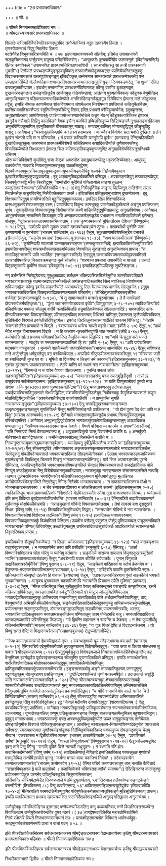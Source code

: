 +++
title = "26 प्रभावरक्षाधिकारः"

+++
॥ श्रीः ॥  
  
॥ श्रीमते निगमान्तमहादेशिकाय नमः ॥   
॥ श्रीमद्रहस्यत्रयसारे प्रभावरक्षाधिकारः ॥  
  
शिलादेः स्त्रीत्वादिर्विपरिणतिरस्त्वद्भुतमिदं ततोप्येतच्चित्रं यदुत दहनस्यैव हिमता ।   
तृणस्यैवास्त्रत्वं रिपुषु निहतेरेव हितता   
पदत्रेणैवेह त्रिभुवनपरित्राणमिति च ॥ ५७ ॥उपायप्रभावव्यवस्थै सॊऩ्ऩोम्; इऩिमेल् उपायप्रभावत्तै सङ्कुचितमागप् पार्त्तुवरुन् दप्पुगळ् परिहरिक्किऱोम्। ‘‘अत्युत्कटैः पुण्यपापैरिहैव फलमश्नुते’’(विहगेन्द्रसम्हिदै) ऎऩ्गिऱ कणक्किले ‘‘उपायभक्तिः प्रारब्धव्यतिरिक्ताघनाशिनी । साध्यभक्तिस्तु सा हन्त्री प्रारब्धस्यापि भूयसी’’() ऎऩ्गैयाले प्रारब्धङ्गळैयुङ्गूडवमुक्कित् तऩ्फलत्तैक्कॊडुक्कवऱ्ऱाऩ प्रपत्तियैप्पण्णिऩवऩुक्कु विद्यान्तरन्यायत्ताले उत्तरपूर्वाघङ्गळुम् इव्विद्यैक्कुत् तऩ्ऩेऱ्ऱमाऩ सामर्थ्यत्ताले प्रारब्धकर्मफलत्तैप् पऱ्ऱ उण्डाऩवार्तियिले यॆल्लैक्कीडाग क्षणान्तरदिवसान्तरजन्मान्तराद्यनुवृत्तियुङ् गऴियक्कडवदॆऩ्ऱु ‘‘मा शुचः’’ ऎऩ्गिऱ वाक्यत्तुक्कभिप्रायम्। इव्वर्थम् तत्त्वमागिल् प्रारब्धकर्मविशेषमाय्क् कॊण्डु वरुगिऱ दुःखङ्गळुम् दुःखकारणङ्गळाऩ कर्मङ्गळिऩुडैय आर्जनमुङ् गऴियवेण्डावो; आर्तऩाय् पुरुषऩर्थिक्कक् कॊडुक्क वेणुमॆऩ्ऩिल् आनुषङ्गिकमाऩ पङ्क्तिपावनत्वादिकळैप्पोले अनभिसंहितङ्गळैयुङ्गूड हितैषियाऩ ईश्वरऩ् ताऩे कॊडुक्कत् तट्टॆऩ्; इप्पडि सॆय्यक् काणामैयाल् शोकविषयमाऩ अंशमॆल्लाम् निश्शेषमाग प्रपत्तियाले कऴियुमॆऩ्ऱविडम् प्रपत्तिप्रभावातिशयत्तैप्पऱ्ऱ स्तुतिपण्णिऩबडियॆऩ्ऱु सिलर् इदिऩ् प्रभावत्तै वरैयिट्टुप्पार्प्पर्गळ्; इदुक्कुत्तरम्; अनुग्रहशीलऩाय् आश्रयिप्पार्क्कु प्रपत्तिवाक्योच्चारणप्रारंभत्तिले कडुग मोक्षम् कॊडुक्कत्वरिक्किऱ ईश्वरऩ् इवऩुडैय नसैयाले सिऱिदु कालमिङ्गे वैक्क इसैन्द वळविले इव्विडत्तिलुळ्ळ सिऱ्ऱिऩ्बङ्गळै दुःखप्रसङ्गरहितमाग अनुभविप्पिक्कुमागिल् इवऩुक्किन्नसै यॊरुक्कालुम् माळादु। भगवदनुभवत्तिल् भोग्यताबुद्धियुम् कॊऴुन्दुविट्टु वारादु। आगैयाल् ३‘‘यस्यानुग्रहमिच्छामि धनं तस्य हराम्यहम् । बान्धवैश्च वियोगेन सदा भवति दुःखितः ॥ तेन दुःखेन संतप्तो यदि मां न परित्यजेत् । तं प्रसादं करिष्यामि यस्सुरैरपि दुर्लभः’’(पागवदम्) ऎऩ्गिऱबडिगळिले दुःखादिकळुक्कुक् कारणमाऩ प्रारब्धकर्मविशेषत्तै सन्निहितमाऩ कशादिकळैप्पोले तुणैयागक्कॊण्डु पित्रादिकळैप्पोले शिक्षकऩाऩ ईश्वरऩ् सिल कठिनप्रकृतिकळुक्कुप्पण्णुगिऱ अनुग्रहविशेषमिदॆऩ्ऱनुसन्धिक्कै उचितम्।  
ऒरु व्याधिविशेषत्तै युण्डोवॆऩ्ऱु राजा केट्क अवरुमॊरु उपाद्ध्यायरुण्डॆऩ्ऱु भट्टररुळिच्चॆय्दार्। आयुस्सु वळर्क्कवॊण् णादबडि नियतायुस्साऩवऩुक्कु उळ्ळत्तिलुद्वेगम् पिऱक्कैक्कागवुम्अनियतायुस्सुक्कळुक्कायुष्कामीयङ्गळैयिट्टु वळर्क्क निऩैयामैक्कुमाग दुःखादिकळिवऩुक्कुपाद्ध्यायर्गळ्। इदु आऴ्वाऩुळ्ळिट्टार्बक्कलिले प्रसिद्धम्। अपचारङ्गळैयुम् तत्फलङ्गळैयुञ् जिलर्क्कुक्काट्टि मऱैक् किऱविदुवुम् ’’पाम्बोडॊरु कूरैयिले पयिऩ्ऱाऱ्पोले ताङ्गा तुळ्ळन् दळ्ळुमॆऩ्दामरैक्कण्णा’’(पॆरियदिरुमॊऴि ११-८-३)वॆऩ्ऱु निर्वेदपूर्तियैक् कडुगप् पिऱप्पित्तुत् ताऩिसैन्द संसार निवर्तनत्तैक् कडुगविवऩैयु मिसैविक्कैक्काग वत्तऩै। इव्विडत्तिल् प्रतिकूलानुभवांशम् दुष्कर्मफलम्। इदु शिक्षणमागिऱदुवुम् प्रायश्चित्तत्तिले मूट्टुगिऱदुवुमुपायफलम्। इवऱ्ऱिल् सिल शिक्षणादिकळ् प्रारब्धसुकृतविशेषफलमायुम् वरुम्। प्राणार्थियाय् विऴुन्द कागत्तुक्कु प्राणऩैक्कॊडुक्कैयाले अङ्गुम् प्रपत्तिफलम् पूर्णम्। दुष्प्रकृतियाऩ विक्कागत्तुक्कु शिक्षैयागवॊरु कण्णै वाङ्गिविट्टदुवुम्निग्रहमऩ्ऱु; अनुग्रहविशेषम्। आगैयाल् आभूतसंप्लवम् नरकत्तिले किडक्कुम् पडि क्षणकृतपापकर्मङ्गळुडैय प्रभावमाऩ भगवन्निग्रहविशेषत्तै इसैन्दाऱ् पोलवुम्, ‘‘दुर्गसंसारकान्तारमपारमभिधावताम् । एकः कृष्णनमस्कारो मुक्तितीरस्य देशिकः’’(विष्णुदर्मम् १-१८) ऎऩ्ऱुम्, ‘‘एकोऽपि कृष्णे सुकृतः प्रणामो दशाश्वमेधावभृथेन तुल्यः । दशाश्वमेधी पुनरेति जन्म कृष्णप्रणामी न पुनर्भवाय’’(भारतम् शान्दिबर्वम् ४६-१६३) ऎऩ्ऱुम्, सुकृतप्रणामविशेषत्तिऩुडैय प्रभावत्तै इसैन्दाऱ्पोलवुम्, ‘‘सकृदेव प्रपन्नाय’’(रामायणम् युत्तगाण्डम् १८-३३), ‘‘अथ पातकभीतस्त्वं’’(विष्णुदर्मम् ६६-७२), ‘‘कुयोनिष्वपि सञ्जातो यस्सकृच्छरणङ्गत’’(सनत्कुमारसम्हिदै) इत्यादिकळिऱ्सॊल्लुगिऱबडिये इप्प्रपत्तिप्रभावत्तैयुम् शास्त्रार्थोपप्लवप्रसङ्गमिल्लाद विषयत्तिल् सुरुङ्गादे अनुसन्धिक्कप् प्राप्तम्।‘‘तं मातापितृहन्तारमपि पाति भवार्तिहा’’(सनत्कुमारसम्हिदै) ऎऩ्ऱदुवुम् उत्तराघविषयमल्लादबोदुपप्लवमिल्लै। उत्तराघविषयत्तिल् निस्तारक्रमङ्गळ् मुऩ्बे सॊऩ्ऩोम्। ‘‘शरणञ्च प्रपन्नानां तवास्मीति च याचतां । प्रसादं पितृहन्तॄणामपि कुर्वन्ति साधव’’(विष्णुदर्मम् १०६-५३) इत्यादिकळुमिप्पडिक्कु सुघटितङ्गळ्।  
  
नम् दर्शनत्तिले निलैयुडैयराय् मुमुक्षुक्कळाय् कर्मज्ञान भक्तिप्रपत्तिकळिलेदेऩुमॊरु शास्त्रीयमर्यादैयाले भगवत्प्रवणराऩार्क्कु यतमानसंज्ञाद्यवस्थैकळिले अर्थसङ्गादिकळागिऱ सिल व्याधिकळ् निश्शेषमाग शमियादमट्टैक् कॊण्डु इवर्गळ् प्राकृतरैप्पोले असंभाष्यरॆऩ्ऱु सिल वैराग्यमात्रप्रधानर्गळ् सॊल्लुवर्गळ्। इदुवुम् भगवच्छास्त्रादिकळिल् खिन्नवृत्त्यादिप्रकरणङ्गळाले परिहार्यम्।‘‘डंभिहैतुकपाषण्डिबकवृत्तींश्च वर्जयेत्’’(याज्ञवल्क्यस्म्रुदि १-१३०), ‘‘ये तु सामान्यभावेन मन्यन्ते पुरुषोत्तमम् । ते वै पाषण्डिनो ज्ञेयास्सर्वकर्मबहिष्कृताः’’(), ‘‘पुंसां जटाभरणमौण्ड्यवतां वृथैवे’’(विष्णुबुराणम् ३-१८-१०५) त्यादिकळिऱ्पडिये वऴिदप्पिऩार् पक्कल् सॊल्लुम् वार्तैयै नल्वऴियिलडि तडुमाऱिऩार्बक्कल् सॊल्ललागादिऱे। भागवतरिल् ऊन-हीनपरिस्रस्तनष्ट विषयङ्गळिलुम् परिमाऱ्ऱङ्गळिल् तारतम्यम् विधित्तदे यागिलुम् ऐकान्त्यम् कुलैयादेयिरुक्किल् मुडिविलॊरु विरगाले इवर्गळीडेऱिविडुवर्गळ्। इवर्गळ् तिऱत्तिलुमपचारमागादॆऩ्ऱिऱे शास्त्रम् विधित्तदु। ‘‘नेहाभि क्रमनाशोऽस्ति प्रत्यवायो न विद्यते । स्वल्पमप्यस्य धर्मस्य त्रायते महतो भयात्’’(कीदै २-४०) ऎऩ्ऱुम्,१६‘‘पार्थ नैवेह नामुत्र विनाशस्तस्य विद्यते । न हि कल्याण-कृत्कश्चिद्दुर्गतिं तात गच्छति’’(कीदै ६-४०) ऎऩ्ऱुम्, कर्मयोगत्तिऱ्सॊऩ्ऩ प्रभावम् भक्तिप्रपत्तिकळिल् कैमुतिकन्याय सिद्धमिऱे। १७‘‘अपि चेत्सुदुराचारो भजते मामनन्यभाक् । साधुरेव स मन्तव्यस्सम्यग्व्यवसितो हि सः’’(कीदै ९-३०) ऎऩ्ऱुम्, १८‘‘अपि पापेष्वभिरता मद्भक्ताः पाण्डुनन्दन । मुच्यन्ते पातकैस्सर्वैः पद्मपत्रमिवांभसा’’(भारतम् आच्वमेदिग ९६-४६) ऎऩ्ऱुम् सर्वेश्वरऩ् ताऩे अर्जुनऩैयुम् धर्मपुत्रऩैयुम् पऱ्ऱ वरुळिच्चॆय्दाऩ्। अप्पडिये श्रीपुण्डरीकनारदसंवादत्तिलुम् १९‘‘चीरवासा जटी वा स्यात्त्रिदण्डी मुण्ड एव वा । भूषितो वा द्विजश्रेष्ठ न लिङ्गं धर्म कारणम्’’(इदिहाससमुच्चयम् ३३-१२३),‘‘ये नृशंसा दुरात्मानः पापाचाररतास्सदा । तेऽपि यान्ति परं स्थानं नरा नारायणाश्रिताः’’(इदिहाससमुच्चयम् ३३-१२४), ‘‘लिप्यन्ते न च पापेन वैष्णवा वीतकल्मषाः । पुनन्ति सकलं लोकं सहस्रांशुरिवोदितः’’(इदिहाससमुच्चयम् २७-२५) ‘‘जन्मान्तरसहस्रेषु यस्य स्याद्बुद्धिरीदृशी । दासोऽहं वासुदेवस्य सर्वलोकमहात्मनः’’(इदिहाससमुच्चयम् ३३-१२५-१२७) ‘‘स याति विष्णुसालोक्यं पुरुषो नात्र संशयः । किं पुनस्तद्गत प्राणाः पुरुषास्संयतेन्द्रियाः’’() ऎऩ्ऱु भगवत्प्रवणरनुवृत्तदोषराऩालुम् यथार्हप्रायश्चित्तादिमुखत्ताले मोक्षसिद्धियिल् संशयमिल्लैयॆऩ्ऩुमिडत्तैयुम् निर्दोषरुक्कु कैमुतिकन्यायत्ताले कडुग मोक्षसिद्धियैयुञ्जॊल्लि ‘‘अश्वमेधशतैरिष्ट्वा वाजपेयशतैरपि । न प्राप्नुवन्ति सुगतिं नारायणपराङ्मुखाः’’(इदिहाससमुच्चयम् ३३-१८०) ऎऩ्ऱु भगवद्विमुखरुक्कनन्तङ्गळाऩ उत्कृष्टसुकृतङ्गळालुम् सुगतियिल्लै यॆऩ्ऱुम् महर्षियिव्वर्थङ्गळै प्रपञ्चित्ताऩ्। ‘‘यो ह्येनं पुरुषं वेद देवा अपि न तं विदुः’’(भारतम् आरण्यबर्वम् १९१-२९) ऎऩ्गैयाले भगवद्ज्ञानमुडैयवऩुडैय प्रभावम् नित्यसूरिकळुक्कुम् परिच्छेद्यमऩ्ऱिऱे। आगैयाल् अनुवृत्तबुद्धिपूर्वदोषराऩ भागवतर्क्कुपक्लेशादिकळुण्डाऩालुम् अवज्ञादिकळ् पण्णलागादु। ‘‘अवैष्णवनमस्कारादवमानाच्च केशवे । वैष्णवे परिवादाच्च पतत्येव न संशयः’’(नारदीयम्), ‘‘यति निन्दापरो नित्यं वैष्णवानवमन्य तु । अद्ध्यात्मविमुखो यस्तु बिसस्तैन्यं करोति यः ॥ अन्तर्दुष्टो बहिश्शान्तो ब्रह्मविद्वेषतत्परः । कर्मनिन्दापरस्सोऽस्तु बिसस्तैन्यं करोति यः ॥ नित्यानुष्ठानसंयुक्तानद्ध्यात्मज्ञानदुर्बलान् । व्यामोहयतु दुर्बद्धिर्बिसस्तैन्यं करोति यः’’(इदिहाससमुच्चयम् १२-७१,७२) ऎऩ्ऱु सॊल्लप्पट्टदिऱे।श्रीभाष्यकारर् अकृत्यकरणकृत्याकरणङ्गळोडे भगवदपचारादिकळैच् चेरवॆडुत्तदु गोबलीवर्दन्यायत्ताले भगवदपचारादिकळ् तीव्रङ्गळॆऩ्गैक्काग। ऎल्लाम् भगवदपचारङ्गळायिरुक्क मुखभेदङ्गळै विवक्षित्तुच् चिलवऱ्ऱै यिङ्गु भागवतापचारङ्गळॆऩ्गिऱदु। यावै सिल अपचारङ्गळैप् पुऱम्बे सॆय्गिऱाऩ्, अप्पडिप्पट्टवैदऩ्ऩैये भगवद्भागवतविषयङ्गळिले सॆय्दाल् विषयस्वभावत्ताले राजद्रोहादिकळ् पोले मिगवुम् दण्डहेतुक्कळा मॆऩ्ऱु विशेषोपादानत्तुक्कभिप्रायम्। नरकत्तुक्कु नाऱ्ऱङ्गालाऩ संसारमण्डलत्तिले नल्वऴि नडप्पार् दुर्लभरायिरुक्क भगवद्विषयत्तैप् पऱ्ऱिअधिकारानुरूपमाग मुक्तिमार्गत्तुक्कु मुऩ्ऩडियाऩ कर्मयोगादिपर्वभेदङ्गळिले निऩ्ऱारैयुम् नॆगिऴ निऩैक्कै भागवतापचारम्। ‘‘न शब्दशास्त्राभिरतस्य मोक्षो न भोजनाच्छादनतत्परस्य । न चैव रम्यावसथप्रियस्य न लोकचित्तग्रहणे रतस्ये’’(इदिहाससमुच्चयम् २-१०) त्यादिकळिलुम् भगवत्प्रावण्यमऩ्ऱिक्के ‘‘शिश्नोदरे येऽभिरतास्सदैव स्तेया नृता वाक्परुषाश्च नित्यम् । व्यपेतधर्मा इति तान् विदित्वा दूराद्देवास्संपरिवर्जयन्ति’’(भारतम् सान्दिबर्वम् ३०५-३६) ऎऩ्गिऱबडिये बाह्यविषयप्रावण्यमे युडैयार्क्कु मोक्षमिल्लैयॆऩ्ऱबडि। ‘‘पराङ्मुखानां गोविन्दे विषयासक्तचेतसाम् । तेषां तत्परमं ब्रह्म दूराद्दूरतरे स्थित’’(विष्णु तर्मम् ९९-१३) मित्यादिकळिलुमिव्वर्थम् सिद्धम्। ‘‘तन्मयत्वेन गोविन्दे ये नरा न्यस्तचेतसः । विषयत्यागिनस्तेषां विज्ञेयञ्च तदन्तिक’’(विष्णु तर्मम् ९९-१५) इत्यादिकळ् भगवत्पररुमाय् विषयत्यागिकळुमाऩार्क्कु विळंबमिल्लै यॆऩ्गिऱऩ।उळ्ळॊरु पसैयऱ्ऱु पसुत्तोल् पोर्त्तुप् पुलिप्पाय्च्चल् पायुङ्गणक्किले भागवतभावऩै पण्णित् तिरिवारैयुम् उळ्ळऱियुमळवुम् उपरिचरादिकळसुरादिकळै आदरित्ताऱ्पोले रूपानमङ्गळै यिट्टादरिक्कप् प्राप्तम्।  
  
इप्पडिक्कॊत्त शैलूषवृत्तिकळैप्पऱ्ऱ ‘‘न लिङ्गं धर्मकारणम्’’(इदिहाससमुच्चयम् ३३-१२३) ‘‘फलं कतकवृक्षस्य यद्यप्यंबुप्रसादनम् । न नामग्रहणेनैव तस्य वारि प्रसीदति’’(मनुस्म्रुदि ६-६७) ऎऩ्गिऱदु। ‘‘आर्ता विष्ण्णाश्शिथिलाश्च भीता घोरेषु च व्याधिषु वर्तमानाः । सङ्कीर्त्य नारायण शब्दमात्रं विमुक्तदुःखास्सुखिनो भवन्ति’’(व्याससञ्जयसंवादम्) ऎऩ्ऱुम्,‘‘अवशेनापि यन्नाम कीर्तिते सर्वपातकैः । पुमान् विमुच्यते सद्यस्सिह्मत्रस्तैर्मृगैरिव’’(विष्णु पुराणम् ६-८-१९) ऎऩ्ऱुम्, ‘‘साङ्केत्यं पारिहास्यं वा स्तोभं हेळनमेव वा । वैकुण्ठना-मग्रहणमशेषाघविनाशनम्’’(पागवदम् ६-२-१४) ऎऩ्ऱुम्, ‘‘हरिर्हरति पापानि दुष्टचित्तैरपि स्मृतः । अनिच्छयापि संस्पृष्टो दहत्येव हि पावकः’’(हर्यष्टगम्) ऎऩ्ऱुम्, ‘‘एतावतालमघनिर्हरणाय पुंसां सङ्कीर्तनं भगवतो गुणकर्मनाम्नाम् । आक्रुश्य पुत्रमघवान् यदजामिळोऽपि नारायणेति म्रियमाण उपैति मुक्तिम्’’(पागवदम् ६-३-२४)ऎऩ्ऱुम्, ’’मॊय्त्त वल्विऩैयुळ् निऩ्ऱु मूऩ्ऱॆऴुत्तुडैय पेराल् कत्तिरबन्दुमऩ्ऱे पराङ्गदि कण्डुगॊण्डाऩ्, इत्तऩै यडियराऩार्क्किरङ्गु नमरङ्गऩायबित्तऩप्पॆऱ्ऱु’’(तिरुमालै ४) मॆऩ्ऱुञ् जॊल्लुगिऱविवैयॆल्लाम् भगवत्प्रद्वेषमिल्लादवऩुक्कु आस्तिक्यम् मन्दमागिलुम् बालादिकळैप् पोले अर्थज्ञानमिल्लैयेयागिलुम्, वाय् वॆरुवुमाप्पोले अभिसन्धियिल्लैयेयागिलुम्, सङ्केतपरिहासादिकळिलेदुवक्कुण्डु अभिसन्ध्यन्तरमुण्डागिलुम्, प्रयोजनान्तर सङ्गमुण्डागिलुम्, दोषान्तरङ्गळुण्डागिलुम् सङ्कीर्तनम् पावनतममॆऩ्ऱबडि; अल्लदु भगवत्परिवादादिकळुक्काग भगवन्नामसङ्कीर्तनम् पण्णिऩालुम् पापम् पोमॆऩ्ऱबडि यऩ्ऱु। भगवत्परिवादादिकळ् पातकङ्गळागविऱे परिगणित्तुक् किडप्पदु। ‘‘ये द्विषन्ति महात्मानं न स्मरन्ति च केशवम् । न तेषां पुण्यतीर्थेषु गतिस्संसर्गिणामपि’’(भारतम् सान्दिबर्वम् ३३६-३६) ऎऩ्ऱुम्, ‘‘यः पुत्रः पितरं द्वेष्टि तं विद्यादन्यरेतसम् । यो विष्णुं सततं द्वेष्टि तं विद्यादन्त्यरेतसम्’’(प्रह्माण्डबुराणम्) ऎऩ्ऱुञ्जॊऩ्ऩार्गळिऱे।  
  
‘‘गोप्यः कामाद्भयात्कंसो द्वेषाच्चैद्यादयो नृपाः । संबन्धाद्वृष्णयो यूयं स्नेहाद्भक्त्या वयं प्रभो’’(पागवदम् ७-१-३२) ऎऩ्गिऱबडिये एदेऩुमॊरुवगैयाले तुवक्कुण्डारुम् पिऴैप्पारॆऩ्ऱदुवुम्। ‘‘यया कया च विधया संबन्धस्स तु पावनः’’(श्रीरङ्गमाहात्म्यम् ८-१२) ऎऩ्ऱदुवुम्पूर्वसुकृत विशेषङ्गळाले नियतराऩवधिकारिविशेषङ्गळैप् पऱ्ऱ वॆऩ्ऩुमिडम् इवर्गळुडैय पूर्वापरवृत्तान्तङ्गळ् सॊल्लुगिऱ पुराणादिकळिले प्रसिद्धम्। इप्पडि भगवत्क्षेत्रत्तिल् शरीरविश्लेषादिकळ् मोक्षोपकारकमामॆऩ्ऱदुवुम् पश्वादिकळैप्पोलेयागिलुम् प्रातिकूल्यमिल्लादार्क्कुपकारकमामॆऩ्ऱबडि। इङ्ङऩल्लादबोदु अङ्गे भगवत्प्रातिकूल्यम् पण्णप्पुगुन्दु पट्टवर्गळुक्कुम् मोक्षमुण्डागप् प्रसङ्गिक्कुम्। ‘‘दुष्टेन्द्रियवशाच्चित्तं नृणां यत्कल्मषैर्वृतं । तदन्तकाले संशुद्धिं याति नारायणालये’’(सात्वदसम्हिदै ७-१२०) ऎऩ्गिऱ श्रीसात्वतवचनमुम् क्षेत्रवासादितत्परराऩार्क्कु शास्त्रविरोधमिल्लाद शब्दादिप्रावण्यत्ताले मुऩ्बु भगवत्साक्षात्कारादिकळिल्लैयेयागिलुम् अन्तिमकालत्तिले तौिवुण्डामॆऩ्ऩुमिव् वळविले तत्परमॆऩ्ऩुमिडम् प्रकरणादिसिद्धम्। ‘‘यं योगिनः प्राणवियोग काले यत्नेन चित्ते विनिवेशयन्ति’’(भारतम् सान्दिबर्वम् ४६-१४३)ऎऩ्ऱु सॊल्लप्पडुगिऱ स्वयत्नापेक्षैयऱ अन्तिमकालत्तिले इवर्गळुक्कुत् तौिवु वरुगिऱविदुवेऱ्ऱम्। इदु ‘‘केवलं मदीययैव दययातिप्रबुद्धः’’(शरणागदिगत्यम्।) ऎऩ्ऱु प्रपन्नविषयत्तिलुम् प्रदर्शितम्। आगैयाल् भगवत्प्रतिकूलर्क्कु प्रातिकूल्यशेषमाऩ रूपनामक्षेत्रवाससंकीर्तनादिकळ् तञ्जमागादु। पुण्यक्षेत्रङ्गळिल् पण्णुम् प्रतिकूलाचरणङ्गळ् मिगवुम् बाधकङ्गळामॆऩ्ऩुमिडम् बहुशास्त्रसिद्धम्। इदुवुम् भगवत्प्रभावम्। भगवत्प्रवणर्क्कु वृत्रऩ् क्षत्रबन्धुवुळ्ळिट्टार्क्कुप्पोले उळ्ळ वानुकूल्यङ्गळ् ताऩेयॆल्ला दोषङ्गळैयुमॊरु विरगाले पोक्कियुत्तारकङ्गळाम्। आऩबिऩ्बु स्वसङ्कल्प-नियतमायिरुप्पदेदेऩुमॊरु व्याजत्ताले सर्वेश्वरऩ् स्वरूपप्राप्तमाऩ मुक्तैश्वर्यङ्गॊडुक्क निऩैप्पिट्टवधिकारिकळ् पक्कलुळ्ळ दोषङ्गळुक्कुच् चॆलवु सॆय्वाऩ् ‘‘एकश्शास्ता न द्वितीयोऽस्ति शास्ता’’(भारतम् आच्वमेदिगबर्वम् २७-१) ऎऩ्ऱुम्, ‘‘प्रशासितारं सर्वेषां’’(मनुस्म्रुदि १२-१२२) ऎऩ्ऱुम्, ‘‘शास्ता विष्णुरशेषस्य’’(विष्णुबुराणम् १-१७-२०) ऎऩ्ऱुञ्जॊल्लप्पडुगिऱ इवऩ् ताऩे यॆऩ्ऱु तौिन्दु ‘‘रागादि दूषिते चित्ते नास्पदी मधुसूदनः । न बध्नाति रतिं हंसः कदाचित्कर्दमांभसी’’(विष्णु तर्मम् ९-११) त्यादिकळैप्पार्त्तु नॆगिऴादे इव्वधिकारिकळ् पक्कलुळ्ळ गुणांशत्तै मरुभूमियिल् तण्णीर्बॆऱ्ऱाऱ्पोले युगन्दु ‘‘कर्मणा मनसा वाचा यदभीक्ष्णं निषेवते । तदेवापहरत्येनं तस्मात्कल्याणमाचरेत्’’(भारतम् उत्योगबर्वम् ३९-५६) ऎऩ्गिऱ पडिये करणत्रयत्तालुम् ताऩ् नल्वऴि कैविडादे ‘‘संसारविषवृक्षस्य द्वे फले ह्यमृतोपमे । कदाचित्केशवे भक्तिस्तद्भक्तैर्वा समागमः’’() ऎऩ्ऱिङ्गिरुन्द कालत्तुक्कु प्रयोजनमागवॆडुत्त परमऩैप् पयिलुन्दिरुवुडैय सिऱुमामऩिसरुडऩ्  
सेर्त्तियागिऱ सीरियबॆऱाप्पेऱ्ऱैत् तिरुवरुळाले पॆऱ्ऱोमॆऩ्ऱुगृतार्थऩाय्, ५२’’तिरुमाल् तलैक्कॊण्ड नङ्गट्कॆङ्गे वरुन्दीविऩै’’(तिरुविरुत्तम् ८८) यॆऩ्ऱु व्यवसितऩाय्, ५३’’आळ्गिऩ्ऱाऩाऴियाऩाराऱ्कुऱैयुडैय’’(तिरुवाय्मॊऴि १०-४-३) मॆऩ्गिऱबडिये परमपदत्तिऱ्पॆऱप्पुगुगिऱ परिपूर्णकैङ्कर्यसाम्राज्यत्तुक्किङ्गे मुडिसूडियिरुक्कप् प्राप्तम्। इप्पडि व्यवस्थितमाऩ प्रभावम् रहस्यत्रयत्तिल् फलनिर्देशप्रदेशङ्गळिले अनुषङ्गसिद्धमाग अनुसन्धेयम्।  
  
उण्मैयुरैक्कु मऱैगळिलोङ्गिय वुत्तमऩार् वण्मैयळप्परिदादलिऩ् वन्दु कऴल्बणिवार् तण्मै किडन्दिडत्तरमळवॆऩ्ऩ वियप्पिलदाम् उण्मैयुरैत्तऩरोरन्दविर वुयर् न्दऩरे। ( ३७ )रागद्वेषमदादिकैरिह महारक्षोभिरक्षोभिते  
नित्ये रक्षितरि स्थिते निजभरन्यासाभिधानं तपः । यत्कक्षीकृतमत्यशेत विविधान् धर्मानधर्मद्रुह-स्तद्भूमार्णवलेशवर्णनमपि प्राचां न वाचां पदम् ॥ ५८ ॥  
  
  
इति श्रीकवितार्किकसिंहस्य सर्वतन्त्रस्वतन्त्रस्य श्रीमद्वेङ्कटनाथस्य वेदान्ताचार्यस्य कृतिषु श्रीमद्रहस्यत्रयसारे  
प्रभावरक्षाधिकारः षड्विंशः ॥ श्रीमते गिमान्तमहादेशिकाय नमः॥  
  
  
इति श्रीकवितार्किकसिंहस्य सर्वतन्त्रस्वतन्त्रस्य श्रीमद्वेङ्कटनाथस्य वेदान्ताचार्यस्य कृतिषु श्रीमद्रहस्यत्रयसारे  
  
स्थिरीकरणभागो द्वितीयः ॥ श्रीमते निगमान्तमहादेशिकाय नमः॥